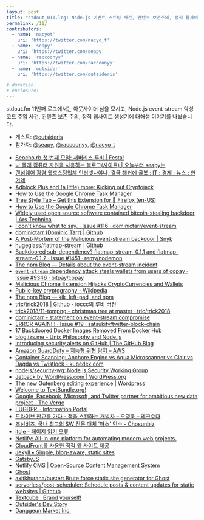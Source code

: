 ```yaml
---
layout: post
title: "stdout_011.log: Node.js 이벤트 스트림 사건, 컨텐츠 보존주의, 정적 웹사이트 생성기 w/ @Outsideris"
permalink: /11/
contributors:
  - name: 'nacyot'
    uri: 'https://twitter.com/nacyo_t'
  - name: 'seapy'
    uri: 'https://twitter.com/seapy'
  - name: 'raccoonyy'
    uri: 'https://twitter.com/raccoonyy'
  - name: 'outsider'
    uri: 'https://twitter.com/outsideris'

# duration:
# enclosure:
---
```


stdout.fm 11번째 로그에서는 아웃사이더 님을 모시고, Node.js event-stream 악성 코드 주입 사건, 컨텐츠 보존 주의, 정적 웹사이트 생성기에 대해성 이야기를 나눴습니다.

* 게스트: [@outsideris][out]
* 참가자: [@seapy][sea], [@raccoonyy][rac], [@nacyo_t][nac]

[sea]: https://twitter.com/seapy
[rac]: https://twitter.com/raccoonyy
[nac]: https://twitter.com/nacyo_t
[out]: https://twitter.com/outsideris

* [Seocho.rb 첫 번째 모임: 서버리스 루비 \| Festa!](https://festa.io/events/183)
* [나 몰래 컴퓨터 자원을 사용하는 블로그(사이트) \| 오늘부터 seapy는](https://blog.iamseapy.com/archives/827)
* [랜섬웨어 감염 웹호스팅업체 인터넷나야나, 결국 해커에 굴복 : IT : 경제 : 뉴스 : 한겨레](http://www.hani.co.kr/arti/economy/it/798812.html)
* [Adblock Plus and (a little) more: Kicking out Cryptojack](https://adblockplus.org/blog/kicking-out-cryptojack)
* [How to Use the Google Chrome Task Manager](https://www.lifewire.com/google-chrome-task-manager-4103619)
* [Tree Style Tab – Get this Extension for 🦊 Firefox (en-US)](https://addons.mozilla.org/en-US/firefox/addon/tree-style-tab/)
* [How to Use the Google Chrome Task Manager](https://www.lifewire.com/google-chrome-task-manager-4103619)
* [Widely used open source software contained bitcoin-stealing backdoor \| Ars Technica](https://arstechnica.com/information-technology/2018/11/hacker-backdoors-widely-used-open-source-software-to-steal-bitcoin/)
* [I don't know what to say. · Issue #116 · dominictarr/event-stream](https://github.com/dominictarr/event-stream/issues/116)
* [dominictarr (Dominic Tarr) \| Github](https://github.com/dominictarr)
* [A Post-Mortem of the Malicious event-stream backdoor \| Snyk](https://snyk.io/blog/a-post-mortem-of-the-malicious-event-stream-backdoor)
* [hugeglass/flatmap-stream \| Github](https://github.com/hugeglass/flatmap-stream)
* [Backdoored sub-dependency? flatmap-stream-0.1.1 and flatmap-stream-0.1.2 · Issue #1451 · remy/nodemon](https://github.com/remy/nodemon/issues/1451)
* [The npm Blog — Details about the event-stream incident](https://blog.npmjs.org/post/180565383195/details-about-the-event-stream-incident)
* [`event-stream` dependency attack steals wallets from users of copay · Issue #9346 · bitpay/copay](https://github.com/bitpay/copay/issues/9346#issuecomment-441827353)
* [Malicious Chrome Extension Hijacks CryptoCurrencies and Wallets](https://thehackernews.com/2014/04/malicious-chrome-extension-hijacks.html)
* [Public-key cryptography - Wikipedia](https://en.wikipedia.org/wiki/Public-key_cryptography)
* [The npm Blog — kik, left-pad, and npm](https://blog.npmjs.org/post/141577284765/kik-left-pad-and-npm)
* [tric/trick2018 \| Github](https://github.com/tric/trick2018) - ioccc의 루비 버전
* [trick2018/11-tompng - christmas tree at master · tric/trick2018](https://github.com/tric/trick2018/tree/master/11-tompng)
* [dominictarr - statement on event-stream compromise](https://gist.github.com/dominictarr/9fd9c1024c94592bc7268d36b8d83b3a)
* [ERROR AGAIN!!! · Issue #19 · satsukitv/twitter-block-chain](https://github.com/satsukitv/twitter-block-chain/issues/19)
* [17 Backdoored Docker Images Removed From Docker Hub](https://www.bleepingcomputer.com/news/security/17-backdoored-docker-images-removed-from-docker-hub/)
* [blog.izs.me - Unix Philosophy and Node.js](https://blog.izs.me/2013/04/unix-philosophy-and-nodejs)
* [Introducing security alerts on GitHub \| The GitHub Blog](https://blog.github.com/2017-11-16-introducing-security-alerts-on-github/)
* [Amazon GuardDuty – 지능형 위협 탐지 – AWS](https://aws.amazon.com/ko/guardduty/)
* [Container Scanning: Anchore Engine vs Aqua Microscanner vs Clair vs Dagda vs Twistlock - kubedex.com](https://kubedex.com/container-scanning/)
* [nodejs/security-wg: Node.js Security Working Group](https://github.com/nodejs/security-wg)
* [Jetpack by WordPress.com \| WordPress.org](https://wordpress.org/plugins/jetpack/)
* [The new Gutenberg editing experience \| Wordpress](https://wordpress.org/gutenberg/)
* [Welcome to TextBundle.org!](http://textbundle.org/)
* [Google, Facebook, Microsoft, and Twitter partner for ambitious new data project - The Verge](https://www.theverge.com/2018/7/20/17589246/data-transfer-project-google-facebook-microsoft-twitter)
* [EUGDPR – Information Portal](https://eugdpr.org/)
* [도라이브 판교를 가다 - 책을 스캔하는 개발자 – 오영욱 – 테크수다](https://www.techsuda.com/archives/6145)
* [조선비즈, 국내 최고의 SW 전문 매체 '마소' 인수 - Chosunbiz](http://biz.chosun.com/site/data/html_dir/2016/03/23/2016032301651.html)
* [itcle - 페이지 읽기 오류](http://www.itcle.com/)
* [Netlify: All-in-one platform for automating modern web projects.](https://www.netlify.com/)
* [CloudFront를 사용한 정적 웹 사이트 제공](https://aws.amazon.com/ko/premiumsupport/knowledge-center/cloudfront-serve-static-website/)
* [Jekyll • Simple, blog-aware, static sites](https://jekyllrb.com/)
* [GatsbyJS](https://www.gatsbyjs.org/)
* [Netlify CMS \| Open-Source Content Management System](https://www.netlifycms.org/)
* [Ghost](https://ghost.org/ko/)
* [axitkhurana/buster: Brute force static site generator for Ghost](https://github.com/axitkhurana/buster)
* [serverless/post-scheduler: Schedule posts & content updates for static websites \| Githtub](https://github.com/serverless/post-scheduler/)
* [Textcube : Brand yourself!](http://www.textcube.org/)
* [Outsider's Dev Story](https://blog.outsider.ne.kr/)
* [Danggeun Market Inc.](http://team.daangn.com/)
